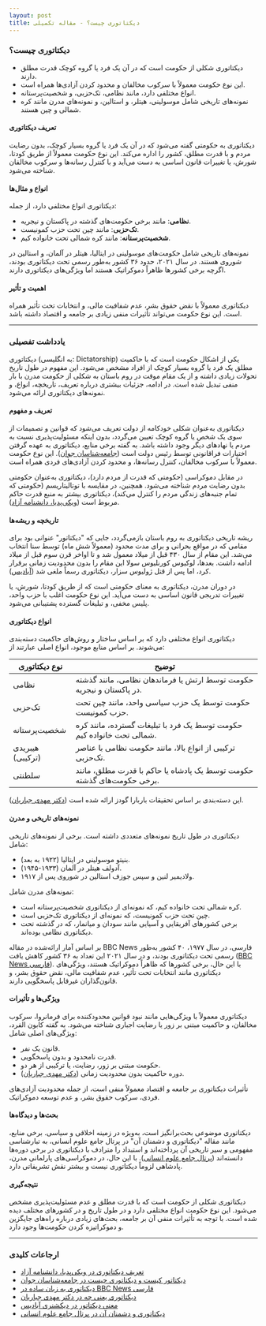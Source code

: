 ```yaml
---
layout: post
title: دیکتاتوری چیست؟ - مقاله تکمیلی
---
```


### دیکتاتوری چیست؟

- دیکتاتوری شکلی از حکومت است که در آن یک فرد یا گروه کوچک قدرت مطلق دارند.  
- این نوع حکومت معمولاً با سرکوب مخالفان و محدود کردن آزادی‌ها همراه است.  
- انواع مختلفی دارد، مانند نظامی، تک‌حزبی، و شخصیت‌پرستانه.  
- نمونه‌های تاریخی شامل موسولینی، هیتلر، و استالین، و نمونه‌های مدرن مانند کره شمالی و چین هستند.  

#### تعریف دیکتاتوری  
دیکتاتوری به حکومتی گفته می‌شود که در آن یک فرد یا گروه بسیار کوچک، بدون رضایت مردم و با قدرت مطلق، کشور را اداره می‌کند. این نوع حکومت معمولاً از طریق کودتا، شورش، یا تغییرات قانون اساسی به دست می‌آید و با کنترل رسانه‌ها و سرکوب مخالفان شناخته می‌شود.  

#### انواع و مثال‌ها  
دیکتاتوری انواع مختلفی دارد، از جمله:  
- **نظامی**: مانند برخی حکومت‌های گذشته در پاکستان و نیجریه.  
- **تک‌حزبی**: مانند چین تحت حزب کمونیست.  
- **شخصیت‌پرستانه**: مانند کره شمالی تحت خانواده کیم.  

نمونه‌های تاریخی شامل حکومت‌های موسولینی در ایتالیا، هیتلر در آلمان، و استالین در شوروی هستند. در سال ۲۰۲۱، حدود ۳۶ کشور به‌طور رسمی تحت دیکتاتوری بودند، اگرچه برخی کشورها ظاهراً دموکراتیک هستند اما ویژگی‌های دیکتاتوری دارند.  

#### اهمیت و تأثیر  
دیکتاتوری معمولاً با نقض حقوق بشر، عدم شفافیت مالی، و انتخابات تحت تأثیر همراه است. این نوع حکومت می‌تواند تأثیرات منفی زیادی بر جامعه و اقتصاد داشته باشد.  

---

### یادداشت تفصیلی  

دیکتاتوری (به انگلیسی: Dictatorship) یکی از اشکال حکومت است که با حاکمیت مطلق یک فرد یا گروه بسیار کوچک از افراد مشخص می‌شود. این مفهوم در طول تاریخ تحولات زیادی داشته و از یک مقام موقت در روم باستان به شکلی از حکومت مدرن با بار منفی تبدیل شده است. در ادامه، جزئیات بیشتری درباره تعریف، تاریخچه، انواع، و نمونه‌های دیکتاتوری ارائه می‌شود.  

#### تعریف و مفهوم  
دیکتاتوری به‌عنوان شکلی خودکامه از دولت تعریف می‌شود که قوانین و تصمیمات از سوی یک شخص یا گروه کوچک تعیین می‌گردد، بدون اینکه مسئولیت‌پذیری نسبت به مردم یا نهادهای دیگر وجود داشته باشد. به گفته برخی منابع، دیکتاتوری به عهده گرفتن اختیارات فراقانونی توسط رئیس دولت است ([جامعه‌شناسان جوان](https://youngsociologists.com/%D8%AF%D9%8A%D9%83%D8%AA%D8%A7%D8%AA%D9%88%D8%B1-%D9%83%D9%8A%D8%B3%D8%AA-%D9%88-%D8%AF%D9%8A%D9%83%D8%AA%D8%A7%D8%AA%D9%88%D8%B1%D9%8A-%D8%86%D8%AF%D8%A7%D8%B1%D8%AF/)). این نوع حکومت معمولاً با سرکوب مخالفان، کنترل رسانه‌ها، و محدود کردن آزادی‌های فردی همراه است.  

در مقابل دموکراسی (حکومتی که قدرت از مردم دارد)، دیکتاتوری به‌عنوان حکومتی بدون رضایت مردم شناخته می‌شود. همچنین، در مقایسه با توتالیتاریسم (حکومتی که تمام جنبه‌های زندگی مردم را کنترل می‌کند)، دیکتاتوری بیشتر به منبع قدرت حاکم مربوط است ([ویکی‌پدیا، دانشنامه آزاد](https://fa.wikipedia.org/wiki/%D8%AF%D9%8A%D9%83%D8%AA%D8%A7%D8%AA%D9%88%D8%B1%D9%8A)).  

#### تاریخچه و ریشه‌ها  
ریشه تاریخی دیکتاتوری به روم باستان بازمی‌گردد، جایی که "دیکتاتور" عنوانی بود برای مقامی که در مواقع بحرانی و برای مدت محدود (معمولاً شش ماه) توسط سنا انتخاب می‌شد. این مقام از سال ۴۳۰ قبل از میلاد معمول شد و تا اواخر قرن سوم قبل از میلاد ادامه داشت. بعدها، لوکیوس کورنلیوس سولا این مقام را بدون محدودیت زمانی برقرار کرد، اما پس از قتل ژولیوس سزار، دیکتاتوری رسماً ملغی شد ([آبادیس](https://abadis.ir/fatofa/%D8%AF%D9%8A%D9%83%D8%AA%D8%A7%D8%AA%D9%88%D8%B1/)).  

در دوران مدرن، دیکتاتوری به معنای حکومتی است که از طریق کودتا، شورش، یا تغییرات تدریجی قانون اساسی به دست می‌آید. این نوع حکومت اغلب با حزب واحد، پلیس مخفی، و تبلیغات گسترده پشتیبانی می‌شود.  

#### انواع دیکتاتوری  
دیکتاتوری انواع مختلفی دارد که بر اساس ساختار و روش‌های حاکمیت دسته‌بندی می‌شوند. بر اساس منابع موجود، انواع اصلی عبارتند از:  

| **نوع دیکتاتوری**       | **توضیح**                                      |  
|---------------------------|------------------------------------------------|  
| نظامی                    | حکومت توسط ارتش یا فرماندهان نظامی، مانند گذشته در پاکستان و نیجریه. |  
| تک‌حزبی                 | حکومت توسط یک حزب سیاسی واحد، مانند چین تحت حزب کمونیست. |  
| شخصیت‌پرستانه           | حکومت توسط یک فرد با تبلیغات گسترده، مانند کره شمالی تحت خانواده کیم. |  
| هیبریدی (ترکیبی)        | ترکیبی از انواع بالا، مانند حکومت نظامی با عناصر تک‌حزبی. |  
| سلطنتی                  | حکومت توسط یک پادشاه یا حاکم با قدرت مطلق، مانند برخی حکومت‌های گذشته. |  

این دسته‌بندی بر اساس تحقیقات باربارا گودز ارائه شده است ([دکتر مهدی جباریان](https://jabbarian.com/what-is-dictatorship-government/)).  

#### نمونه‌های تاریخی و مدرن  
دیکتاتوری در طول تاریخ نمونه‌های متعددی داشته است. برخی از نمونه‌های تاریخی شامل:  
- بنیتو موسولینی در ایتالیا (۱۹۲۲ به بعد).  
- آدولف هیتلر در آلمان (۱۹۳۳-۱۹۴۵).  
- ولادیمیر لنین و سپس جوزف استالین در شوروی پس از ۱۹۱۷.  

نمونه‌های مدرن شامل:  
- کره شمالی تحت خانواده کیم، که نمونه‌ای از دیکتاتوری شخصیت‌پرستانه است.  
- چین تحت حزب کمونیست، که نمونه‌ای از دیکتاتوری تک‌حزبی است.  
- برخی کشورهای آفریقایی و آسیایی مانند سودان و میانمار، که در گذشته تحت دیکتاتوری نظامی بوده‌اند.  

بر اساس آمار ارائه‌شده در مقاله BBC News فارسی، در سال ۱۹۷۷، ۴۰ کشور به‌طور رسمی تحت دیکتاتوری بودند، و در سال ۲۰۲۱ این تعداد به ۳۶ کشور کاهش یافت ([BBC News فارسی](https://www.bbc.com/persian/arts-59805406)). با این حال، برخی کشورها که ظاهراً دموکراتیک هستند، ویژگی‌های دیکتاتوری مانند انتخابات تحت تأثیر، عدم شفافیت مالی، نقض حقوق بشر، و قانون‌گذاران غیرقابل پاسخگویی دارند.  

#### ویژگی‌ها و تأثیرات  
دیکتاتوری معمولاً با ویژگی‌هایی مانند نبود قوانین محدودکننده برای فرمانروا، سرکوب مخالفان، و حاکمیت مبتنی بر زور یا رضایت اجباری شناخته می‌شود. به گفته کابون الفرد، ویژگی‌های اصلی شامل:  
- قانون یک نفر.  
- قدرت نامحدود و بدون پاسخگویی.  
- حکومت مبتنی بر زور، رضایت، یا ترکیبی از هر دو.  
- دوره حاکمیت بدون محدودیت زمانی ([دکتر مهدی جباریان](https://jabbarian.com/what-is-dictatorship-government/)).  

تأثیرات دیکتاتوری بر جامعه و اقتصاد معمولاً منفی است، از جمله محدودیت آزادی‌های فردی، سرکوب حقوق بشر، و عدم توسعه دموکراتیک.  

#### بحث‌ها و دیدگاه‌ها  
دیکتاتوری موضوعی بحث‌برانگیز است، به‌ویژه در زمینه اخلاقی و سیاسی. برخی منابع، مانند مقاله "دیکتاتوری و دشمنان آن" در پرتال جامع علوم انسانی، به تبارشناسی مفهومی و سیر تاریخی آن پرداخته‌اند و استبداد را مترادف با دیکتاتوری در برخی دوره‌ها دانسته‌اند ([پرتال جامع علوم انسانی](https://ensani.ir/fa/article/94739/%D8%AF%D9%8A%D9%83%D8%AA%D8%A7%D8%AA%D9%88%D8%B1%D9%8A-%D9%88-%D8%AF%D8%B4%D9%85%D9%86%D8%A7%D9%86-%D8%A2%D9%86)). با این حال، در دموکراسی‌های پارلمانی مدرن، پادشاهی لزوماً دیکتاتوری نیست و بیشتر نقش تشریفاتی دارد.  

#### نتیجه‌گیری  
دیکتاتوری شکلی از حکومت است که با قدرت مطلق و عدم مسئولیت‌پذیری مشخص می‌شود. این نوع حکومت انواع مختلفی دارد و در طول تاریخ و در کشورهای مختلف دیده شده است. با توجه به تأثیرات منفی آن بر جامعه، بحث‌های زیادی درباره راه‌های جایگزین و دموکراتیزه کردن حکومت‌ها وجود دارد.  

---

### ارجاعات کلیدی  
- [تعریف دیکتاتوری در ویکی‌پدیا، دانشنامه آزاد](https://fa.wikipedia.org/wiki/%D8%AF%D9%8A%D9%83%D8%AA%D8%A7%D8%AA%D9%88%D8%B1%D9%8A)  
- [دیکتاتور کیست و دیکتاتوری چیست در جامعه‌شناسان جوان](https://youngsociologists.com/%D8%AF%D9%8A%D9%83%D8%AA%D8%A7%D8%AA%D9%88%D8%B1-%D9%83%D9%8A%D8%B3%D8%AA-%D9%88-%D8%AF%D9%8A%D9%83%D8%AA%D8%A7%D8%AA%D9%88%D8%B1%D9%8A-%D8%86%D8%AF%D8%A7%D8%B1%D8%AF/)  
- [دیکتاتوری به زبان ساده در BBC News فارسی](https://www.bbc.com/persian/arts-59805406)  
- [دیکتاتوری یعنی چه در دکتر مهدی جباریان](https://jabbarian.com/what-is-dictatorship-government/)  
- [معنی دیکتاتور در دیکشنری آبادیس](https://abadis.ir/fatofa/%D8%AF%D9%8y%D9%83%D8%AA%D8%A7%D8%AA%D9%88%D8%B1/)  
- [دیکتاتوری و دشمنان آن در پرتال جامع علوم انسانی](https://ensani.ir/fa/article/94739/%D8%AF%D9%8y%D9%83%D8%AA%D8%A7%D8%AA%D9%88%D8%B1%D9%8y-%D9%88-%D8%AF%D8%B4%D9%85%D9%86%D8%A7%D9%86-%D8%A2%D9%86)
